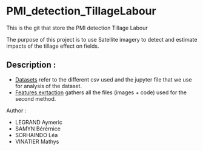 # PMI_detection_TillageLabour
This is the git that store the PMI detection Tillage Labour

The purpose of this project is to use Satellite imagery to detect and estimate impacts of the tillage effect on fields.

## Description :
- [Datasets](Datasets/) refer to the different csv used and the jupyter file that we use for analysis of the dataset.
- [Features exrtaction](Features_extraction_analysis/) gathers all the files (images + code) used for the second method.

Author :
- LEGRAND Aymeric
- SAMYN Bérérnice
- SORHAINDO Léa
- VINATIER Mathys

